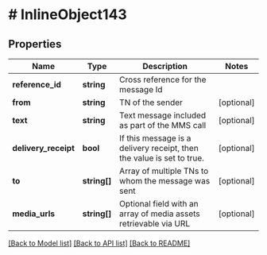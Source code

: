 # # InlineObject143

## Properties

Name | Type | Description | Notes
------------ | ------------- | ------------- | -------------
**reference_id** | **string** | Cross reference for the message Id |
**from** | **string** | TN of the sender | [optional]
**text** | **string** | Text message included as part of the MMS call | [optional]
**delivery_receipt** | **bool** | If this message is a delivery receipt, then the value is set to true. | [optional]
**to** | **string[]** | Array of multiple TNs to whom the message was sent | [optional]
**media_urls** | **string[]** | Optional field with an array of media assets retrievable via URL | [optional]

[[Back to Model list]](../../README.md#models) [[Back to API list]](../../README.md#endpoints) [[Back to README]](../../README.md)
